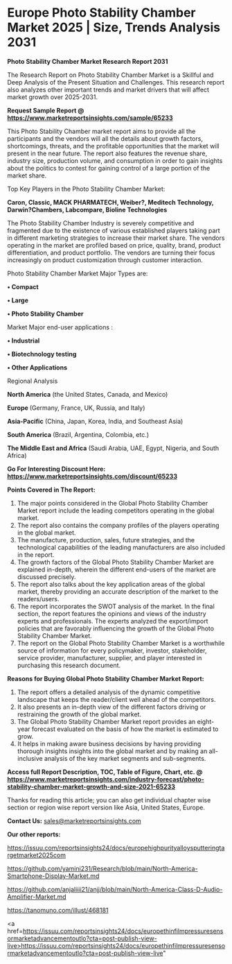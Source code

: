 # Europe Photo Stability Chamber Market 2025 | Size, Trends Analysis 2031

<strong>Photo Stability Chamber Market Research Report 2031</strong>

The Research Report on Photo Stability Chamber Market is a Skillful and Deep Analysis of the Present Situation and Challenges. This research report also analyzes other important trends and market drivers that will affect market growth over 2025-2031.

<strong>Request Sample Report @ <a href=https://www.marketreportsinsights.com/sample/65233>https://www.marketreportsinsights.com/sample/65233</a></strong>

This Photo Stability Chamber market report aims to provide all the participants and the vendors will all the details about growth factors, shortcomings, threats, and the profitable opportunities that the market will present in the near future. The report also features the revenue share, industry size, production volume, and consumption in order to gain insights about the politics to contest for gaining control of a large portion of the market share.

Top Key Players in the Photo Stability Chamber Market:

<strong>Caron, Classic, MACK PHARMATECH, Weiber?, Meditech Technology, Darwin?Chambers, Labcompare, Bioline Technologies</strong>

The Photo Stability Chamber Industry is severely competitive and fragmented due to the existence of various established players taking part in different marketing strategies to increase their market share. The vendors operating in the market are profiled based on price, quality, brand, product differentiation, and product portfolio. The vendors are turning their focus increasingly on product customization through customer interaction.

Photo Stability Chamber Market Major Types are:

<strong>• Compact

• Large

• Photo Stability Chamber</strong>

Market Major end-user applications :

<strong>• Industrial

• Biotechnology testing

• Other Applications</strong>

Regional Analysis

</u><strong><b>North America</b></strong> (the United States, Canada, and Mexico)

<strong><b>Europe </b></strong>(Germany, France, UK, Russia, and Italy)

<strong><b>Asia-Pacific</b></strong> (China, Japan, Korea, India, and Southeast Asia)

<strong><b>South America</b></strong> (Brazil, Argentina, Colombia, etc.)

<strong><b>The Middle East and Africa</b></strong> (Saudi Arabia, UAE, Egypt, Nigeria, and South Africa)

<strong>Go For Interesting Discount Here: <a href=https://www.marketreportsinsights.com/discount/65233>https://www.marketreportsinsights.com/discount/65233</a></strong>

<strong>Points Covered in The Report:</strong>
<ol>
  <li>The major points considered in the Global Photo Stability Chamber Market report include the leading competitors operating in the global market.</li>
  <li>The report also contains the company profiles of the players operating in the global market.</li>
  <li>The manufacture, production, sales, future strategies, and the technological capabilities of the leading manufacturers are also included in the report.</li>
  <li>The growth factors of the Global Photo Stability Chamber Market are explained in-depth, wherein the different end-users of the market are discussed precisely.</li>
  <li>The report also talks about the key application areas of the global market, thereby providing an accurate description of the market to the readers/users.</li>
  <li>The report incorporates the SWOT analysis of the market. In the final section, the report features the opinions and views of the industry experts and professionals. The experts analyzed the export/import policies that are favorably influencing the growth of the Global Photo Stability Chamber Market.</li>
  <li>The report on the Global Photo Stability Chamber Market is a worthwhile source of information for every policymaker, investor, stakeholder, service provider, manufacturer, supplier, and player interested in purchasing this research document.</li>
</ol>
<strong>Reasons for Buying Global Photo Stability Chamber Market Report:</strong>

<ol>
  <li>The report offers a detailed analysis of the dynamic competitive landscape that keeps the reader/client well ahead of the competitors.</li>
  <li>It also presents an in-depth view of the different factors driving or restraining the growth of the global market.</li>
  <li>The Global Photo Stability Chamber Market report provides an eight-year forecast evaluated on the basis of how the market is estimated to grow.</li>
  <li>It helps in making aware business decisions by having providing thorough insights insights into the global market and by making an all-inclusive analysis of the key market segments and sub-segments.</li>
</ol>
<strong>Access full Report Description, TOC, Table of Figure, Chart, etc. @ <a href=https://www.marketreportsinsights.com/industry-forecast/photo-stability-chamber-market-growth-and-size-2021-65233>https://www.marketreportsinsights.com/industry-forecast/photo-stability-chamber-market-growth-and-size-2021-65233</a></strong>


Thanks for reading this article; you can also get individual chapter wise section or region wise report version like Asia, United States, Europe.

<strong>Contact Us:</strong>
sales@marketreportsinsights.com

<strong>Our other reports:</strong>

<a href=https://issuu.com/reportsinsights24/docs/europehighpurityalloysputteringtargetmarket2025com>https://issuu.com/reportsinsights24/docs/europehighpurityalloysputteringtargetmarket2025com</a>

<a href=https://github.com/yamini231/Research/blob/main/North-America-Smartphone-Display-Market.md>https://github.com/yamini231/Research/blob/main/North-America-Smartphone-Display-Market.md</a>

<a href=https://github.com/anjaliiii21/anjj/blob/main/North-America-Class-D-Audio-Amplifier-Market.md>https://github.com/anjaliiii21/anjj/blob/main/North-America-Class-D-Audio-Amplifier-Market.md</a>

<a href=https://tanomuno.com/illust/468181>https://tanomuno.com/illust/468181</a>

<a href=https://issuu.com/reportsinsights24/docs/europethinfilmpressuresensormarketadvancementoutlo?cta=post-publish-view-live>https://issuu.com/reportsinsights24/docs/europethinfilmpressuresensormarketadvancementoutlo?cta=post-publish-view-live</a>"
